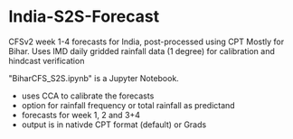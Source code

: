 # India-S2S-Forecast
CFSv2 week 1-4 forecasts for India, post-processed using CPT
Mostly for Bihar.
Uses IMD daily gridded rainfall data (1 degree) for calibration and hindcast verification

"BiharCFS_S2S.ipynb" is a Jupyter Notebook.
- uses CCA to calibrate the forecasts
- option for rainfall frequency or total rainfall as predictand
- forecasts for week 1, 2 and 3+4
- output is in nativde CPT format (default) or Grads
